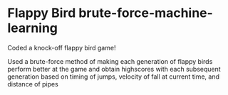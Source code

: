 # Flappy Bird brute-force-machine-learning

Coded a knock-off flappy bird game!

Used a brute-force method of making each generation of flappy birds perform better at the game and obtain highscores with each subsequent generation based on timing of jumps, velocity of fall at current time, and distance of pipes
